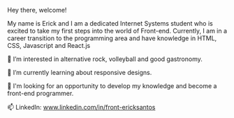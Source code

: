 Hey there, welcome!

My name is Erick and I am a dedicated Internet Systems student who is excited to take my first steps into the world of Front-end.
Currently, I am in a career transition to the programming area and have knowledge in HTML, CSS, Javascript and React.js
  
👀 I’m interested in alternative rock, volleyball and good gastronomy.

🌱 I’m currently learning about responsive designs.

💞️ I'm looking for an opportunity to develop my knowledge and become a front-end programmer.

📫 Linkedln: www.linkedin.com/in/front-ericksantos


<!---
santos-erick/santos-erick is a ✨ special ✨ repository because its `README.md` (this file) appears on your GitHub profile.
You can click the Preview link to take a look at your changes.
--->
